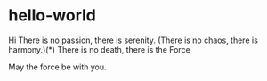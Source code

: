 # hello-world
Hi
There is no passion, there is serenity. (There is no chaos, there is harmony.)(*) There is no death, there is the Force

May the force be with you.
